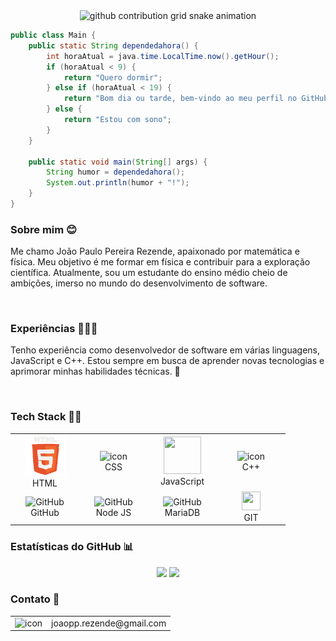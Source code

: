 <div align="center">
  <picture>
    <source media="(prefers-color-scheme: dark)" srcset="https://github.com/joaopaulopereirarezendesesi/joaopaulopereirarezendesesi/blob/output/github-contribution-grid-snake-dark.svg">
    <source media="(prefers-color-scheme: light)" srcset="https://github.com/joaopaulopereirarezendesesi/joaopaulopereirarezendesesi/blob/output/github-contribution-grid-snake.svg">
    <img alt="github contribution grid snake animation" src="https://raw.githubusercontent.com/joaopaulopereirarezendesesi/joaopaulopereirarezendesesi/output/github-contribution-grid-snake.svg">
  </picture>
</div>

```java
public class Main {
    public static String dependedahora() {
        int horaAtual = java.time.LocalTime.now().getHour();
        if (horaAtual < 9) {
            return "Quero dormir";
        } else if (horaAtual < 19) {
            return "Bom dia ou tarde, bem-vindo ao meu perfil no GitHub";
        } else {
            return "Estou com sono";
        }
    }

    public static void main(String[] args) {
        String humor = dependedahora();
        System.out.println(humor + "!");
    }
}
```
### Sobre mim 😊
Me chamo João Paulo Pereira Rezende, apaixonado por matemática e física. Meu objetivo é me formar em física e contribuir para a exploração científica. Atualmente, sou um estudante do ensino médio cheio de ambições, imerso no mundo do desenvolvimento de software.

<br>

### Experiências 👨🏻‍🎓
Tenho experiência como desenvolvedor de software em várias linguagens, JavaScript e C++. Estou sempre em busca de aprender novas tecnologias e aprimorar minhas habilidades técnicas. 🧠

<br>

### Tech Stack 👨‍💻
<table align="center">
  <tr>
   <td align="center" width="96">
   <img src= "https://raw.githubusercontent.com/Zenfection/Image/master/2021/06/08-15-55-13-06-00-18-00-html5.gif" alt="icon" width="65" height="65" /><br>HTML
   </td> 
   <td align="center" width="96">
   <img src="https://media.giphy.com/media/v1.Y2lkPTc5MGI3NjExNmQ3OWQyZWI0MWU1YjM4Zjk3OTI0NTU5NDEyMWU5OTc3N2E5NWYxZiZjdD1z/fsEaZldNC8A1PJ3mwp/giphy.gif" alt="icon" width="65" height="65" /><br>CSS
   </td> 
   <td align="center" width="96">
   <img src="https://techstack-generator.vercel.app/js-icon.svg" width="60" height="60"/><br>JavaScript
   </td> 
   <td align="center" width="96">
   <img src="https://2.bp.blogspot.com/-qYSLCI1rjD4/VqM5FUieZ5I/AAAAAAAACdo/ykyzL6Uuxd0/s1600/CPP.gif" alt="icon" width="65" height="65" /><br>C++
   </td>  
 </tr>
  <tr>
   <td align="center" width="96">
   <img src="https://techstack-generator.vercel.app/github-icon.svg" width="45" height="45" alt="GitHub" /><br>GitHub
   </td>
   <td align="center" width="96">
   <img src="https://user-images.githubusercontent.com/74038190/212257460-738ff738-247f-4445-a718-cdd0ca76e2db.gif" width="45" alt="GitHub" /><br>Node JS
   </td>
   <td align="center" width="96">
   <img src="https://devopstuto-docker.readthedocs.io/en/latest/_images/mariadb_logo.png" width="45" alt="GitHub" /><br>MariaDB
   </td> 
   <td align="center" width="96">
   <img src="https://cdn-icons-png.flaticon.com/512/4494/4494740.png" width="30" height="30"/><br>GIT
   </td>
  </tr>
</table>
  
### Estatísticas do GitHub 📊
 <div align="center">
  <a href="https://github.com/joaopaulopereirarezendesesi"></a>
  <img height="180em" src="https://github-readme-stats.vercel.app/api?username=joaopaulopereirarezendesesi&show_icons=true&theme=transparent&include_all_commits=true&count_private=true"/>
  <img height="180em" src="https://github-readme-stats.vercel.app/api/top-langs/?username=joaopaulopereirarezendesesi&layout=compact&langs_count=7&theme=transparent"/>
 </div>


### Contato 📧
<table>
  <tr>
    <td>
      <img src= "https://cdn.pixabay.com/animation/2023/06/13/15/13/15-13-36-234_512.gif" alt="icon" width="65" height="65" />
    </td>
    <td style="vertical-align:middle;">
      joaopp.rezende@gmail.com
    </td>
  </tr>
</table>

